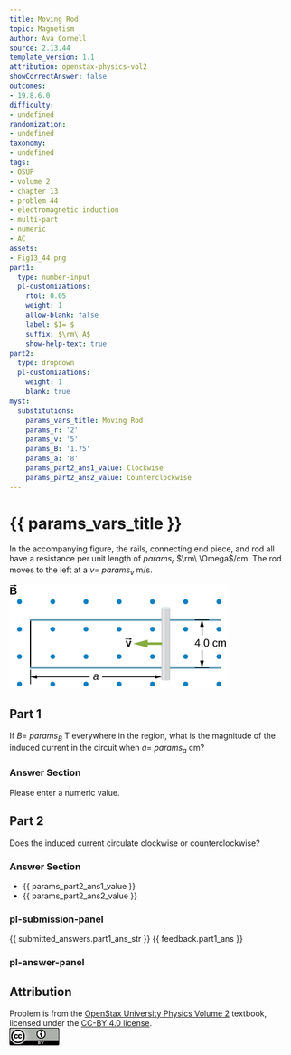 ```yaml
---
title: Moving Rod
topic: Magnetism
author: Ava Cornell
source: 2.13.44
template_version: 1.1
attribution: openstax-physics-vol2
showCorrectAnswer: false
outcomes:
- 19.8.6.0
difficulty:
- undefined
randomization:
- undefined
taxonomy:
- undefined
tags:
- OSUP
- volume 2
- chapter 13
- problem 44
- electromagnetic induction
- multi-part
- numeric
- AC
assets:
- Fig13_44.png
part1:
  type: number-input
  pl-customizations:
    rtol: 0.05
    weight: 1
    allow-blank: false
    label: $I= $
    suffix: $\rm\ A$
    show-help-text: true
part2:
  type: dropdown
  pl-customizations:
    weight: 1
    blank: true
myst:
  substitutions:
    params_vars_title: Moving Rod
    params_r: '2'
    params_v: '5'
    params_B: '1.75'
    params_a: '8'
    params_part2_ans1_value: Clockwise
    params_part2_ans2_value: Counterclockwise
---
```

# {{ params_vars_title }}
In the accompanying figure, the rails, connecting end piece, and rod all have a resistance per unit length of ${{params_r }}$ $\rm\ \Omega$$/$$\textrm{cm}$. The rod moves to the left at a $v=$ ${{params_v }} \textrm{ m/s}$.

<img src="Fig13_44.png">

## Part 1

If $B=$ ${{params_B }} \textrm{ T}$ everywhere in the region, what is the magnitude of the induced current in the circuit when $a=$ ${{params_a }} \textrm{ cm}$?

### Answer Section

Please enter a numeric value.

## Part 2

Does the induced current circulate clockwise or counterclockwise?

### Answer Section

- {{ params_part2_ans1_value }}
- {{ params_part2_ans2_value }}

### pl-submission-panel

{{ submitted_answers.part1_ans_str }}
{{ feedback.part1_ans }}

### pl-answer-panel

## Attribution

Problem is from the [OpenStax University Physics Volume 2](https://openstax.org/details/books/university-physics-volume-2) textbook, licensed under the [CC-BY 4.0 license](https://creativecommons.org/licenses/by/4.0/).<br>![Image representing the Creative Commons 4.0 BY license.](https://raw.githubusercontent.com/firasm/bits/master/by.png)